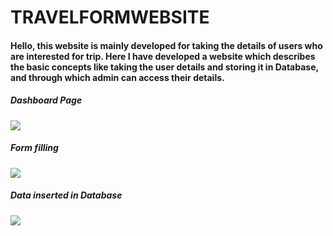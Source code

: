 # TRAVELFORMWEBSITE
#### Hello, this website is mainly developed for taking the details of users who are interested for trip. Here I have developed a website which describes the basic concepts like taking the user details and storing it in Database, and through which admin can access their details.


##### Dashboard Page
<img src="https://github.com/devarshpanchal/TravelingFormWebsite/assets/132260056/ef605c8a-6c4f-491f-8f82-795b30d3e607">

##### Form filling
<img src="https://github.com/devarshpanchal/TravelingFormWebsite/assets/132260056/3a612b24-7bfe-4717-88ae-18517e58b7ca">

##### Data inserted in Database
<img src="https://github.com/devarshpanchal/TravelingFormWebsite/assets/132260056/3c9761ba-764e-45bc-b5da-209999a68a4f">
